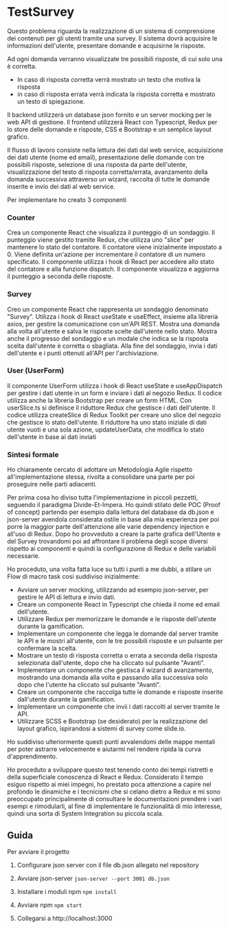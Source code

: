
# TestSurvey

  Questo problema riguarda la realizzazione di un sistema di comprensione dei contenuti per gli utenti tramite una survey. Il sistema dovrà acquisire le informazioni dell'utente, presentare domande e acquisirne le risposte. 
  
  Ad ogni domanda verranno visualizzate tre possibili risposte, di cui solo una è corretta. 
  - In caso di risposta corretta verrà mostrato un testo che motiva la risposta
  - in caso di risposta errata verrà indicata la risposta corretta e mostrato un testo di spiegazione.

Il backend utilizzerà un database json fornito e un server mocking per le web API di gestione. Il frontend utilizzerà React con Typescript, Redux per lo store delle domande e risposte, CSS e Bootstrap e un semplice layout grafico.

Il flusso di lavoro consiste nella lettura dei dati dal web service, acquisizione dei dati utente (nome ed email), presentazione delle domande con tre possibili risposte, selezione di una risposta da parte dell'utente, visualizzazione del testo di risposta corretta/errata, avanzamento della domanda successiva attraverso un wizard, raccolta di tutte le domande inserite e invio dei dati al web service.

Per implementare ho creato 3 componenti

### Counter
Crea un componente React che visualizza il punteggio di un sondaggio. Il punteggio viene gestito tramite Redux, che utilizza uno "slice" per mantenere lo stato del contatore. Il contatore viene inizialmente impostato a 0. Viene definita un'azione per incrementare il contatore di un numero specificato. Il componente utilizza i hook di React per accedere allo stato del contatore e alla funzione dispatch. Il componente visualizza e aggiorna il punteggio a seconda delle risposte.

### Survey
Creo un componente React che rappresenta un sondaggio denominato "Survey". Utilizza i hook di React useState e useEffect, insieme alla libreria axios, per gestire la comunicazione con un'API REST. Mostra una domanda alla volta all'utente e salva le risposte scelte dall'utente nello stato. Mostra anche il progresso del sondaggio e un modale che indica se la risposta scelta dall'utente è corretta o sbagliata. Alla fine del sondaggio, invia i dati dell'utente e i punti ottenuti all'API per l'archiviazione.

### User (UserForm)
Il componente UserForm utilizza i hook di React useState e useAppDispatch per gestire i dati utente in un form e inviare i dati al negozio Redux. Il codice utilizza anche la libreria Bootstrap per creare un form HTML.
Con userSlice.ts si definisce il riduttore Redux che gestisce i dati dell'utente. Il codice utilizza createSlice di Redux Toolkit per creare uno slice del negozio che gestisce lo stato dell'utente. Il riduttore ha uno stato iniziale di dati utente vuoti e una sola azione, updateUserData, che modifica lo stato dell'utente in base ai dati inviati

### Sintesi formale

Ho chiaramente cercato di adottare un Metodologia Agile rispetto all'implementazione stessa, rivolta a consolidare una parte per poi proseguire nelle parti adiacenti.

Per prima cosa ho diviso tutta l'implementazione in piccoli pezzetti, seguendo il paradigma Divide-Et-Impera.
Ho quindi stilato delle POC (Proof of concept) partendo per esempio dalla lettura del database da db.json e json-server avendola considerata 
ostile in base alla mia esperienza per poi porre la maggior parte dell'attenzione alle varie dependency injection e all'uso di Redux.
Dopo ho provveduto a creare la parte grafica dell'Utente e del Survey trovandomi poi ad affrontare il problema degli scope diversi rispetto ai componenti e quindi
la configurazione di Redux e delle variabili necessarie.

Ho proceduto, una volta fatta luce su tutti i punti a me dubbi, a stilare un Flow di macro task cosi suddiviso inizialmente:

- Avviare un server mocking, utilizzando ad esempio json-server, per gestire le API di lettura e invio dati.
- Creare un componente React in Typescript che chieda il nome ed email dell'utente.
- Utilizzare Redux per memorizzare le domande e le risposte dell'utente durante la gamification.
- Implementare un componente che legga le domande dal server tramite le API e le mostri all'utente, con le tre possibili risposte e un pulsante per confermare la scelta.
- Mostrare un testo di risposta corretta o errata a seconda della risposta selezionata dall'utente, dopo che ha cliccato sul pulsante "Avanti".
- Implementare un componente che gestisca il wizard di avanzamento, mostrando una domanda alla volta e passando alla successiva solo dopo che l'utente ha cliccato sul pulsante "Avanti".
- Creare un componente che raccolga tutte le domande e risposte inserite dall'utente durante la gamification.
- Implementare un componente che invii i dati raccolti al server tramite le API.
- Utilizzare SCSS e Bootstrap (se desiderato) per la realizzazione del layout grafico, ispirandosi a sistemi di survey come slide.io.

Ho suddiviso ulteriormente questi punti avvalendomi delle mappe mentali per poter astrarre velocemente e aiutarmi nel rendere ripida la curva d'apprendimento.



Ho proceduto a sviluppare questo test tenendo conto dei tempi ristretti e della superficiale conoscenza di React e Redux.
Considerato il tempo esiguo rispetto ai miei impegni, ho prestato poca attenzione a capire nel profondo le dinamiche e i tecnicismi 
che si celano dietro a Redux e mi sono preoccupato principalmente di consultare le documentazioni prendere i vari esempi e rimodularli,
al fine di implementare le funzionalità di mio interesse, quindi una sorta di System Integration su piccola scala.

## Guida

  

Per avviare il progetto

1. Configurare json server con il file db.json allegato nel repository

2. Avviare json-server 
	`json-server --port 3001 db.json`

3. Installare i moduli npm
	 `npm install`

4. Avviare npm
	`npm start`
5. Collegarsi a http://localhost:3000